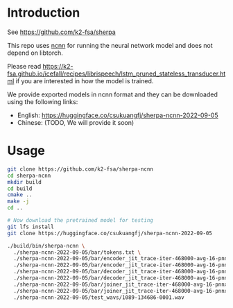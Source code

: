 # Introduction

See <https://github.com/k2-fsa/sherpa>

This repo uses [ncnn](https://github.com/tencent/ncnn) for running the neural
network model and does not depend on libtorch.

Please read <https://k2-fsa.github.io/icefall/recipes/librispeech/lstm_pruned_stateless_transducer.html>
if you are interested in how the model is trained.

We provide exported models in ncnn format and they can be downloaded using
the following links:

- English: <https://huggingface.co/csukuangfj/sherpa-ncnn-2022-09-05>
- Chinese: (TODO, We will provide it soon)


# Usage


```bash
git clone https://github.com/k2-fsa/sherpa-ncnn
cd sherpa-ncnn
mkdir build
cd build
cmake ..
make -j
cd ..

# Now download the pretrained model for testing
git lfs install
git clone https://huggingface.co/csukuangfj/sherpa-ncnn-2022-09-05

./build/bin/sherpa-ncnn \
  ./sherpa-ncnn-2022-09-05/bar/tokens.txt \
  ./sherpa-ncnn-2022-09-05/bar/encoder_jit_trace-iter-468000-avg-16-pnnx.ncnn.param \
  ./sherpa-ncnn-2022-09-05/bar/encoder_jit_trace-iter-468000-avg-16-pnnx.ncnn.bin \
  ./sherpa-ncnn-2022-09-05/bar/decoder_jit_trace-iter-468000-avg-16-pnnx.ncnn.param \
  ./sherpa-ncnn-2022-09-05/bar/decoder_jit_trace-iter-468000-avg-16-pnnx.ncnn.bin \
  ./sherpa-ncnn-2022-09-05/bar/joiner_jit_trace-iter-468000-avg-16-pnnx.ncnn.param \
  ./sherpa-ncnn-2022-09-05/bar/joiner_jit_trace-iter-468000-avg-16-pnnx.ncnn.bin \
  ./sherpa-ncnn-2022-09-05/test_wavs/1089-134686-0001.wav
```

[ncnn]: https://github.com/tencent/ncnn
